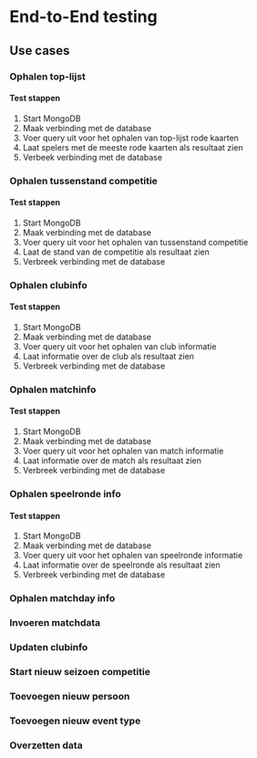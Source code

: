 # End-to-End testing

## Use cases

### Ophalen top-lijst

#### Test stappen

1. Start MongoDB
2. Maak verbinding met de database
3. Voer query uit voor het ophalen van top-lijst rode kaarten
4. Laat spelers met de meeste rode kaarten als resultaat zien
5. Verbeek verbinding met de database

### Ophalen tussenstand competitie

#### Test stappen

1. Start MongoDB
2. Maak verbinding met de database
3. Voer query uit voor het ophalen van tussenstand competitie
4. Laat de stand van de competitie als resultaat zien
5. Verbreek verbinding met de database

### Ophalen clubinfo

#### Test stappen

1. Start MongoDB
2. Maak verbinding met de database
3. Voer query uit voor het ophalen van club informatie
4. Laat informatie over de club als resultaat zien
5. Verbreek verbinding met de database

### Ophalen matchinfo

#### Test stappen

1. Start MongoDB
2. Maak verbinding met de database
3. Voer query uit voor het ophalen van match informatie
4. Laat informatie over de match als resultaat zien
5. Verbreek verbinding met de database

### Ophalen speelronde info

#### Test stappen

1. Start MongoDB
2. Maak verbinding met de database
3. Voer query uit voor het ophalen van speelronde informatie
4. Laat informatie over de speelronde als resultaat zien
5. Verbreek verbinding met de database

### Ophalen matchday info

### Invoeren matchdata

### Updaten clubinfo

### Start nieuw seizoen competitie

### Toevoegen nieuw persoon

### Toevoegen nieuw event type

### Overzetten data